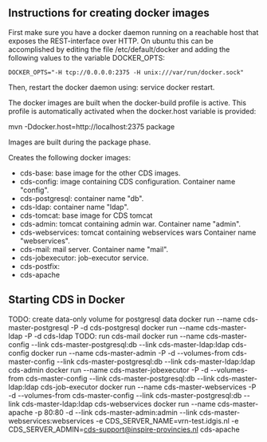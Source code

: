 Instructions for creating docker images
---------------------------------------

First make sure you have a docker daemon running on a reachable host that exposes the REST-interface
over HTTP. On ubuntu this can be accomplished by editing the file /etc/default/docker and adding the
following values to the variable DOCKER_OPTS:

	DOCKER_OPTS="-H tcp://0.0.0.0:2375 -H unix:///var/run/docker.sock"
	
Then, restart the docker daemon using: service docker restart.

The docker images are built when the docker-build profile is active. This profile is automatically
activated when the docker.host variable is provided:

mvn -Ddocker.host=http://localhost:2375 package

Images are built during the package phase.

Creates the following docker images:

 - cds-base: base image for the other CDS images.
 - cds-config: image containing CDS configuration. Container name "config".
 - cds-postgresql: container name "db".
 - cds-ldap: container name "ldap".
 - cds-tomcat: base image for CDS tomcat
 - cds-admin: tomcat containing admin war. Container name "admin".
 - cds-webservices: tomcat containing webservices wars Container name "webservices".
 - cds-mail: mail server. Container name "mail".
 - cds-jobexecutor: job-executor service.
 - cds-postfix:
 - cds-apache
 
Starting CDS in Docker
----------------------
TODO: create data-only volume for postgresql data
docker run --name cds-master-postgresql -P -d cds-postgresql
docker run --name cds-master-ldap -P -d cds-ldap
TODO: run cds-mail
docker run --name cds-master-config --link cds-master-postgresql:db --link cds-master-ldap:ldap cds-config
docker run --name cds-master-admin -P -d --volumes-from cds-master-config --link cds-master-postgresql:db --link cds-master-ldap:ldap cds-admin
docker run --name cds-master-jobexecutor -P -d --volumes-from cds-master-config --link cds-master-postgresql:db --link cds-master-ldap:ldap cds-job-executor
docker run --name cds-master-webservices -P -d --volumes-from cds-master-config --link cds-master-postgresql:db --link cds-master-ldap:ldap cds-webservices 
docker run --name cds-master-apache -p 80:80 -d --link cds-master-admin:admin --link cds-master-webservices:webservices -e CDS_SERVER_NAME=vrn-test.idgis.nl -e CDS_SERVER_ADMIN=cds-support@inspire-provincies.nl cds-apache